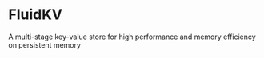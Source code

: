 # FluidKV
A multi-stage key-value store for high performance and memory efficiency on persistent memory
